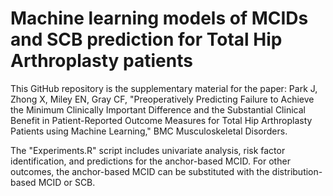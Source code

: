 # Machine learning models of MCIDs and SCB prediction for Total Hip Arthroplasty patients

This GitHub repository is the supplementary material for the paper:
  Park J, Zhong X, Miley EN, Gray CF, "Preoperatively Predicting Failure to Achieve the Minimum Clinically Important Difference and the Substantial Clinical Benefit in Patient-Reported Outcome Measures for Total Hip Arthroplasty Patients using Machine Learning," BMC Musculoskeletal Disorders.
  
The "Experiments.R" script includes univariate analysis, risk factor identification, and predictions for the anchor-based MCID. For other outcomes, the anchor-based MCID can be substituted with the distribution-based MCID or SCB.
